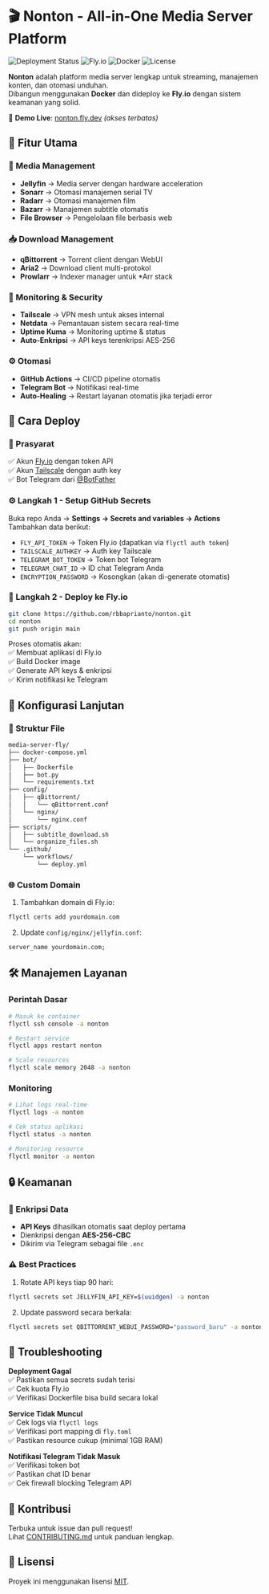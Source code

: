 # 🎬 Nonton - All-in-One Media Server Platform

![Deployment Status](https://img.shields.io/github/actions/workflow/status/rbbaprianto/nonton/deploy.yml?branch=main&label=Deployment)
![Fly.io](https://img.shields.io/badge/Fly.io-Deployed-8A2BE2)
![Docker](https://img.shields.io/badge/Docker-Containerized-2496ED)
![License](https://img.shields.io/badge/License-MIT-brightgreen)

**Nonton** adalah platform media server lengkap untuk streaming, manajemen konten, dan otomasi unduhan.  
Dibangun menggunakan **Docker** dan dideploy ke **Fly.io** dengan sistem keamanan yang solid.

🔗 **Demo Live**: [nonton.fly.dev](https://nonton.fly.dev) *(akses terbatas)*

## 🌟 Fitur Utama

### 🎥 Media Management
- **Jellyfin** → Media server dengan hardware acceleration  
- **Sonarr** → Otomasi manajemen serial TV  
- **Radarr** → Otomasi manajemen film  
- **Bazarr** → Manajemen subtitle otomatis  
- **File Browser** → Pengelolaan file berbasis web  

### 📥 Download Management
- **qBittorrent** → Torrent client dengan WebUI  
- **Aria2** → Download client multi-protokol  
- **Prowlarr** → Indexer manager untuk *Arr stack  

### 🔐 Monitoring & Security
- **Tailscale** → VPN mesh untuk akses internal  
- **Netdata** → Pemantauan sistem secara real-time  
- **Uptime Kuma** → Monitoring uptime & status  
- **Auto-Enkripsi** → API keys terenkripsi AES-256  

### ⚙️ Otomasi
- **GitHub Actions** → CI/CD pipeline otomatis  
- **Telegram Bot** → Notifikasi real-time  
- **Auto-Healing** → Restart layanan otomatis jika terjadi error  

## 🚀 Cara Deploy

### 🧰 Prasyarat
✅ Akun [Fly.io](https://fly.io) dengan token API  
✅ Akun [Tailscale](https://tailscale.com) dengan auth key  
✅ Bot Telegram dari [@BotFather](https://t.me/BotFather)  

### ⚙️ Langkah 1 - Setup GitHub Secrets
Buka repo Anda → **Settings → Secrets and variables → Actions**  
Tambahkan data berikut:

- `FLY_API_TOKEN` → Token Fly.io (dapatkan via `flyctl auth token`)  
- `TAILSCALE_AUTHKEY` → Auth key Tailscale  
- `TELEGRAM_BOT_TOKEN` → Token bot Telegram  
- `TELEGRAM_CHAT_ID` → ID chat Telegram Anda  
- `ENCRYPTION_PASSWORD` → Kosongkan (akan di-generate otomatis)  

### 🚢 Langkah 2 - Deploy ke Fly.io
```bash
git clone https://github.com/rbbaprianto/nonton.git
cd nonton
git push origin main
```

Proses otomatis akan:  
✅ Membuat aplikasi di Fly.io  
✅ Build Docker image  
✅ Generate API keys & enkripsi  
✅ Kirim notifikasi ke Telegram  

## 🔧 Konfigurasi Lanjutan

### 📂 Struktur File
```bash
media-server-fly/
├── docker-compose.yml
├── bot/
│   ├── Dockerfile
│   ├── bot.py
│   └── requirements.txt
├── config/
│   ├── qBittorrent/
│   │   └── qBittorrent.conf
│   └── nginx/
│       └── nginx.conf
├── scripts/
│   ├── subtitle_download.sh
│   └── organize_files.sh
└── .github/
    └── workflows/
        └── deploy.yml
```

### 🌐 Custom Domain
1. Tambahkan domain di Fly.io:
```bash
flyctl certs add yourdomain.com
```
2. Update `config/nginx/jellyfin.conf`:
```nginx
server_name yourdomain.com;
```

## 🛠️ Manajemen Layanan

### Perintah Dasar
```bash
# Masuk ke container
flyctl ssh console -a nonton

# Restart service
flyctl apps restart nonton

# Scale resources
flyctl scale memory 2048 -a nonton
```

### Monitoring
```bash
# Lihat logs real-time
flyctl logs -a nonton

# Cek status aplikasi
flyctl status -a nonton

# Monitoring resource
flyctl monitor -a nonton
```

## 🔒 Keamanan

### 🔐 Enkripsi Data
- **API Keys** dihasilkan otomatis saat deploy pertama  
- Dienkripsi dengan **AES-256-CBC**  
- Dikirim via Telegram sebagai file `.enc`  

### ⚠️ Best Practices
1. Rotate API keys tiap 90 hari:
```bash
flyctl secrets set JELLYFIN_API_KEY=$(uuidgen) -a nonton
```
2. Update password secara berkala:
```bash
flyctl secrets set QBITTORRENT_WEBUI_PASSWORD="password_baru" -a nonton
```

## 🚨 Troubleshooting

**Deployment Gagal**  
✅ Pastikan semua secrets sudah terisi  
✅ Cek kuota Fly.io  
✅ Verifikasi Dockerfile bisa build secara lokal  

**Service Tidak Muncul**  
✅ Cek logs via `flyctl logs`  
✅ Verifikasi port mapping di `fly.toml`  
✅ Pastikan resource cukup (minimal 1GB RAM)  

**Notifikasi Telegram Tidak Masuk**  
✅ Verifikasi token bot  
✅ Pastikan chat ID benar  
✅ Cek firewall blocking Telegram API  

## 🤝 Kontribusi

Terbuka untuk issue dan pull request!  
Lihat [CONTRIBUTING.md](.github/CONTRIBUTING.md) untuk panduan lengkap.

## 📜 Lisensi
Proyek ini menggunakan lisensi [MIT](LICENSE).
